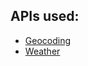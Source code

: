 ## APIs used:

- [Geocoding](https://geocoding.geo.census.gov/geocoder/)
- [Weather](https://open-meteo.com/)